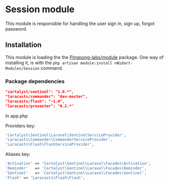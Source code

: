 # Session module

This module is responsible for handling the user sign in, sign up, forgot password.


## Installation

This module is loading the the [Pingpong-labs/module](https://github.com/pingpong-labs/modules) package. One way of installing it, is with the `php artisan module:install nWidart-Modules/Session` command.


### Package dependencies

``` json
"cartalyst/sentinel": "1.0.*",
"laracasts/commander": "dev-master",
"laracasts/flash": "~1.0",
"laracasts/presenter": "0.2.*"

```

In app.php

Providers key:

``` php
'Cartalyst\Sentinel\Laravel\SentinelServiceProvider',
'Laracasts\Commander\CommanderServiceProvider',
'Laracasts\Flash\FlashServiceProvider',

```

Aliases key:


``` php
'Activation' => 'Cartalyst\Sentinel\Laravel\Facades\Activation',
'Reminder'   => 'Cartalyst\Sentinel\Laravel\Facades\Reminder',
'Sentinel'   => 'Cartalyst\Sentinel\Laravel\Facades\Sentinel',
'Flash' => 'Laracasts\Flash\Flash',
```



